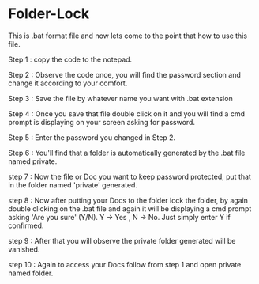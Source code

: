 # Folder-Lock

This is .bat format file and now lets come to the point that how to use this file.

Step 1 : copy the code to the notepad.

Step 2 : Observe the code once, you will find the password section and change it according to your comfort.

Step 3 : Save the file by whatever name you want with .bat extension

Step 4 : Once you save that file double click on it and you will find a cmd prompt is displaying on your screen asking for password.

Step 5 : Enter the password you changed in Step 2.

Step 6 : You'll find that a folder is automatically generated by the .bat file named private.

step 7 : Now the file or Doc  you want to keep password protected, put that in the folder named 'private' generated.

step 8 : Now after putting your Docs to the folder lock the folder, by again double clicking on the .bat file and again it will be displaying a cmd prompt asking 'Are you sure'
         (Y/N). Y -> Yes , N -> No. Just simply enter Y if confirmed.

step 9 : After that you will observe the private folder generated will be vanished.

step 10 : Again to access your Docs follow from step 1 and open private named folder.
